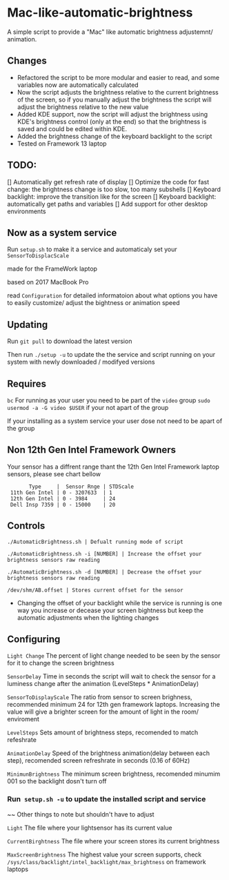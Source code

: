 # Mac-like-automatic-brightness

A simple script to provide a "Mac" like automatic brightness adjustemnt/ animation.

## Changes

- Refactored the script to be more modular and easier to read, and some variables now are automatically calculated
- Now the script adjusts the brightness relative to the current brightness of the screen, so if you manually adjust the brightness the script will adjust the brightness relative to the new value
- Added KDE support, now the script will adjust the brightness using KDE's brightness control (only at the end) so that the brightness is saved and could be edited within KDE.
- Added the brightness change of the keyboard backlight to the script
- Tested on Framework 13 laptop

## TODO:

[] Automatically get refresh rate of display
[] Optimize the code for fast change: the brightness change is too slow, too many subshells
[] Keyboard backlight: improve the transition like for the screen
[] Keyboard backlight: automatically get paths and variables
[] Add support for other desktop environments

## Now as a system service

Run `setup.sh` to make it a service and automaticaly set your `SensorToDisplacScale`

made for the FrameWork laptop

based on 2017 MacBook Pro

read `Configuration` for detailed informatoion about what options you have to easily customize/ adjust the bightness or animation speed

## Updating

Run `git pull` to download the latest version

Then run `./setup -u` to update the the service and script running on your system with newly downloaded / modifyed versions

## Requires

`bc`
For running as your user you need to be part of the `video` group
`sudo usermod -a -G video $USER` if your not apart of the group

If your installing as a system service your user dose not need to be apart of the group

## Non 12th Gen Intel Framework Owners

Your sensor has a diffrent range thant the 12th Gen Intel Framework laptop sensors, please see chart bellow

           Type     |  Sensor Rnge | STDScale
     11th Gen Intel | 0 - 3207633  | 1
     12th Gen Intel | 0 - 3984     | 24
     Dell Insp 7359 | 0 - 15000    | 20

## Controls

`./AutomaticBrightness.sh | Defualt running mode of script`

`./AutomaticBrightness.sh -i [NUMBER] | Increase the offset your brightness sensors raw reading `

`./AutomaticBrightness.sh -d [NUMBER] | Decrease the offset your brightness sensors raw reading `

`/dev/shm/AB.offset | Stores current offset for the sensor`

- Changing the offset of your backlight while the service is running is one way you increase or decease your screen bightness but keep the automatic adjustments when the lighting changes

## Configuring

`Light Change` The percent of light change needed to be seen by the sensor for it to change the screen brightness

`SensorDelay` Time in seconds the script will wait to check the sensor for a luminess change after the animation (LevelSteps \* AnimationDelay)

`SensorToDisplayScale` The ratio from sensor to screen brighness, recommended minimum 24 for 12th gen framework laptops. Increasing the value will give a brighter screen for the amount of light in the room/ enviroment

`LevelSteps` Sets amount of brightness steps, recomended to match refeshrate

`AnimationDelay` Speed of the brightness animation(delay between each step), recomended screen refreshrate in seconds (0.16 of 60Hz)

`MinimunBrightness` The minimum screen brightness, recomended minumim 001 so the backlight dosn't turn off

### Run` setup.sh -u` to update the installed script and service

~~ Other things to note but shouldn't have to adjust

`Light` The file where your lightsensor has its current value

`CurrentBirghtness` The file where your screen stores its current brightness

`MaxScreenBrightness` The highest value your screen supports, check `/sys/class/backlight/intel_backlight/max_brightness` on framework laptops
